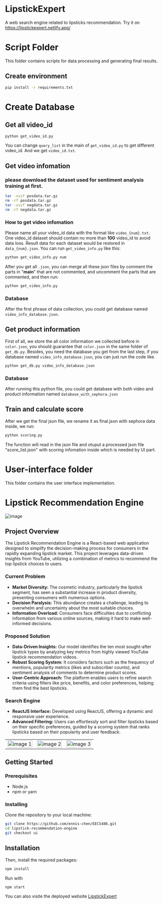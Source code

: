 # LipstickExpert
A web search engine related to lipsticks recommendation. Try it on https://lipstickexpert.netlify.app/

# Script Folder
This folder contains scripts for data processing and generating final results.

## Create environment
```bash
pip install -r requirements.txt
```


# Create Database
## Get all video_id
```bash
python get_video_id.py
```
You can change `query_list` in the main of `get_video_id.py` to get different video_id. And we get `video_id.txt`.


## Get video infomation
### please download the dataset used for sentiment analysis training at first.
```bash
tar -xvzf posdata.tar.gz
rm -rf posdata.tar.gz
tar -xvzf negdata.tar.gz
rm -rf negdata.tar.gz
```

### How to get video infomation
Please name all your video_id data with the format like  `video_{num}.txt`. One video_id dataset should contain no more than **100** video_id to avoid data loss. Result data for each dataset would be restored in `data_{num}.json`.
You can run `get_video_info.py` like this:
```bash
python get_video_info.py num
```
After you get all `.json`, you can merge all these json files by comment the parts in "__main__" that are not commented, and uncomment the parts that are commented, and then run:
```bash
python get_video_info.py
```

### Database
After the first phrase of data collection, you could get database named `video_info_database.json`.

## Get product information
First of all, we store the all color information we collected before in `color.json`, you should guarantee that `color.json` in the same folder of `get_db.py`. Besides, you need the database you get from the last step, if you database named `video_info_database.json`, you can just run the code like.
```bash
python get_db.py video_info_database.json
```
### Database
After running this python file, you could get database with both video and product information named `database_with_sephora.json`

## Train and calculate score
After we get the final json file, we rename it as final.json with sephora data inside, we run:
```bash
python scoring.py
```
The function will read in the json file and otuput a processed json file "score_list.json" with scoring infomation inside which is needed by UI part.

# User-interface folder
This folder contains the user interface implementation.
# Lipstick Recommendation Engine
![image](https://github.com/ennis-chen/EECS486/assets/113436234/ba132fee-cf15-42d6-9c73-052a9e8c440c)

## Project Overview

The Lipstick Recommendation Engine is a React-based web application designed to simplify the decision-making process for consumers in the rapidly expanding lipstick market. This project leverages data-driven insights from YouTube, utilizing a combination of metrics to recommend the top lipstick choices to users.

### Current Problem

- **Market Diversity:** The cosmetic industry, particularly the lipstick segment, has seen a substantial increase in product diversity, presenting consumers with numerous options.
- **Decision Paralysis:** This abundance creates a challenge, leading to overwhelm and uncertainty about the most suitable choices.
- **Information Overload:** Consumers face difficulties due to conflicting information from various online sources, making it hard to make well-informed decisions.

### Proposed Solution

- **Data-Driven Insights:** Our model identifies the ten most sought-after lipstick types by analyzing key metrics from highly viewed YouTube lipstick recommendation videos.
- **Robust Scoring System:** It considers factors such as the frequency of mentions, popularity metrics (likes and subscriber counts), and sentiment analysis of comments to determine product scores.
- **User-Centric Approach:** The platform enables users to refine search criteria using filters like price, benefits, and color preferences, helping them find the best lipsticks.

### Search Engine

- **ReactJS Interface:** Developed using ReactJS, offering a dynamic and responsive user experience.
- **Advanced Filtering:** Users can effortlessly sort and filter lipsticks based on their specific preferences, guided by a scoring system that ranks lipsticks based on their popularity and user feedback.
<table>
  <tr>
    <td>
      <img src="https://github.com/ennis-chen/EECS486/assets/113436234/6ecae488-724c-4a39-9d03-d5102fa4c98f" alt="image 1" style="width: 100%;">
    </td>
    <td>
      <img src="https://github.com/ennis-chen/EECS486/assets/113436234/29c281b2-2ff3-4279-ba62-7e7dc3d420ca" alt="image 2" style="width: 100%;">
    </td>
    <td>
      <img src="https://github.com/ennis-chen/EECS486/assets/113436234/7587547b-ff74-4ef2-b95e-9eae64b574fd" alt="image 3" style="width: 100%;">
    </td>
  </tr>
</table>




## Getting Started

### Prerequisites

- Node.js
- npm or yarn

### Installing

Clone the repository to your local machine:

```bash
git clone https://github.com/ennis-chen/EECS486.git
cd lipstick-recommendation-engine
git checkout ui
```


## Installation

Then, install the required packages:

```bash
npm install
```

Run with
```bash
npm start
```

You can also visite the deployed website [LipstickExpert](https://lipstickexpert.netlify.app/)

